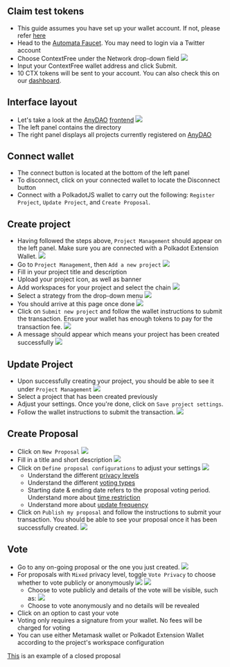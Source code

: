## Claim test tokens
- This guide assumes you have set up your wallet account. If not, please refer [here](../canarynet/userguide/setupwallet.md)
- Head to the [Automata Faucet](./spec.md#faucet). You may need to login via a Twitter account
- Choose ContextFree under the Network drop-down field
![](../assets/anydao/faucet.png)
- Input your ContextFree wallet address and click Submit. 
- 10 CTX tokens will be sent to your account. You can also check this on our [dashboard](./spec.md#explorer).

## Interface layout
- Let's take a look at the [AnyDAO](https://anydao.app) [frontend](./spec.md#frontend)
![](../assets/anydao/home_empty.png)
- The left panel contains the directory
- The right panel displays all projects currently registered on [AnyDAO](https://anydao.app)

## Connect wallet
- The connect button is located at the bottom of the left panel
- To disconnect, click on your connected wallet to locate the Disconnect button
- Connect with a PolkadotJS wallet to carry out the following: `Register Project`, `Update Project`, and `Create Proposal`.

## Create project
- Having followed the steps above, `Project Management` should appear on the left panel. Make sure you are connected with a Polkadot Extension Wallet.
![](../assets/anydao/home_connected.png)
- Go to `Project Management`, then `Add a new project`
![](../assets/anydao/project_manage.png)
- Fill in your project title and description
- Upload your project icon, as well as banner
- Add workspaces for your project and select the chain
![](../assets/anydao/workspace_chain.png)
- Select a strategy from the drop-down menu
![](../assets/anydao/workspace_strategy.png)
- You should arrive at this page once done 
![](../assets/anydao/project_set.png)
- Click on `Submit new project` and follow the wallet instructions to submit the transaction. Ensure your wallet has enough tokens to pay for the transaction fee.
![](../assets/anydao/project_create_txn.png)
- A message should appear which means your project has been created successfully
![](../assets/anydao/project_success.png)
## Update Project
- Upon successfully creating your project, you should be able to see it under `Project Management` 
![](../assets/anydao/project_registered.png)
- Select a project that has been created previously 
- Adjust your settings. Once you're done, click on `Save project settings`. 
- Follow the wallet instructions to submit the transaction.
![](../assets/anydao/project_update_txn.png)

## Create Proposal
- Click on `New Proposal`
![](../assets/anydao/project_detail.png)
- Fill in a title and short description 
![](../assets/anydao/proposal_empty.png)
- Click on `Define proposal configurations` to adjust your settings 
![](../assets/anydao/proposal_configure.png)
  - Understand the different [privacy levels](./design.md#privacy-level)
  - Understand the different [voting types](./spec.md#voting-type)
  - Starting date & ending date refers to the proposal voting period. Understand more about [time restriction](./spec.md#configurations)
  - Understand more about [update frequency](./design.md#update-frequency)
- Click on `Publish my proposal` and follow the instructions to submit your transaction. You should be able to see your proposal once it has been successfully created.
![](../assets/anydao/proposal_publish_txn.png)

## Vote
- Go to any on-going proposal or the one you just created.
![](../assets/anydao/proposal_detail.png)
- For proposals with `Mixed` privacy level, toggle `Vote Privacy` to choose whether to vote publicly or anonymously
![](../assets/anydao/vote_public.png)
![](../assets/anydao/vote_anonymous.png)
  - Choose to vote publicly and details of the vote will be visible, such as:
  ![](../assets/anydao/vote_public_result.png)
  - Choose to vote anonymously and no details will be revealed
- Click on an option to cast your vote
- Voting only requires a signature from your wallet. No fees will be charged for voting
- You can use either Metamask wallet or Polkadot Extension Wallet according to the project's workspace configuration

[This](https://the.anydao.app/#/project/1/proposal/1) is an example of a closed proposal

